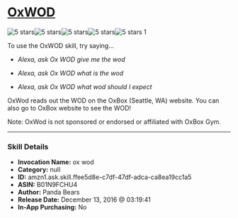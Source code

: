 # [OxWOD](http://alexa.amazon.com/#skills/amzn1.ask.skill.ffee5d8e-c7df-47df-adca-ca8ea19cc1a5)
![5 stars](../../images/ic_star_black_18dp_1x.png)![5 stars](../../images/ic_star_black_18dp_1x.png)![5 stars](../../images/ic_star_black_18dp_1x.png)![5 stars](../../images/ic_star_black_18dp_1x.png)![5 stars](../../images/ic_star_black_18dp_1x.png) 1

To use the OxWOD skill, try saying...

* *Alexa, ask Ox WOD give me the wod*

* *Alexa, ask Ox WOD what is the wod*

* *Alexa, ask Ox WOD what wod should I expect*

OxWod reads out the WOD on the OxBox (Seattle, WA) website. You can also go to OxBox website to see the WOD! 

Note: OxWod is not sponsored or endorsed or affiliated with OxBox Gym.

***

### Skill Details

* **Invocation Name:** ox wod
* **Category:** null
* **ID:** amzn1.ask.skill.ffee5d8e-c7df-47df-adca-ca8ea19cc1a5
* **ASIN:** B01N9FCHU4
* **Author:** Panda Bears
* **Release Date:** December 13, 2016 @ 03:19:41
* **In-App Purchasing:** No
